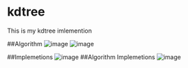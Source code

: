# kdtree

This is my kdtree imlemention

##Algorithm
![image](https://user-images.githubusercontent.com/31978917/206017496-9041d893-49b8-4e12-b2b9-218882e1ed79.png)
![image](https://user-images.githubusercontent.com/31978917/206017588-ed55037a-fb8e-4b91-b822-a7a6eba4dc7b.png)

##Implemetions
![image](https://user-images.githubusercontent.com/31978917/206017623-0352f417-f758-4015-b86f-1ea1754ca56c.png)
##Algorithm Implemetions
![image](https://user-images.githubusercontent.com/31978917/206017639-c15e56bb-5267-48b9-b965-74146e27a3ac.png)
